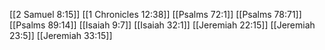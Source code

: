 [[2 Samuel 8:15]]
[[1 Chronicles 12:38]]
[[Psalms 72:1]]
[[Psalms 78:71]]
[[Psalms 89:14]]
[[Isaiah 9:7]]
[[Isaiah 32:1]]
[[Jeremiah 22:15]]
[[Jeremiah 23:5]]
[[Jeremiah 33:15]]
